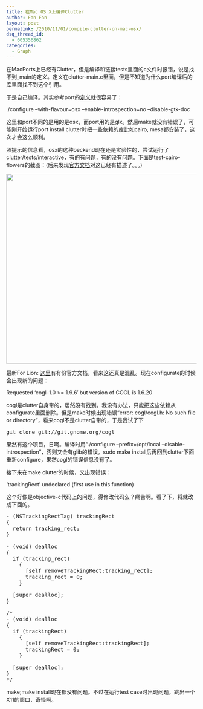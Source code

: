 ```yaml
---
title: 在Mac OS X上编译Clutter
author: Fan Fan
layout: post
permalink: /2010/11/01/compile-clutter-on-mac-osx/
dsq_thread_id:
  - 605356862
categories:
  - Graph
---
```

在MacPorts上已经有Clutter，但是编译和链接tests里面的c文件时报错，说是找不到_main的定义。定义在clutter-main.c里面，但是不知道为什么port编译后的库里面找不到这个引用。

于是自己编译。其实参考port的[定义][1]就很容易了：

./configure &#8211;with-flavour=osx &#8211;enable-introspection=no &#8211;disable-gtk-doc

这里和port不同的是用的是osx，而port用的是glx。然后make就没有错误了，可能刚开始运行port install clutter时把一些依赖的库比如cairo, mesa都安装了，这次才会这么顺利。

照提示的信息看，osx的这种beckend现在还是实验性的，尝试运行了clutter/tests/interactive，有的有问题，有的没有问题。下面是test-cairo-flowers的截图：(后来发现[官方文档][2]对这已经有描述了。。。)

[<img class="alignnone size-full wp-image-842" title="clutter" src="http://fkpwolf.net/WordPress/wp-content/uploads/2010/11/clutter.png" alt="" width="640" height="502" />][3]

最新For Lion: [这里][4]有有份官方文档，看来这还真是混乱。现在configurate的时候会出现新的问题：

Requested &#8216;cogl-1.0 >= 1.9.6&#8242; but version of COGL is 1.6.20

cogl是clutter自身带的，居然没有找到。我没有办法，只能把这些依赖从configurate里面删除。但是make时候出现错误“error: cogl/cogl.h: No such file or directory”，看来cogl不是clutter自带的，于是我试了下

<pre>git clone git://git.gnome.org/cogl</pre>

果然有这个项目，日啊。编译时用“./configure &#8211;prefix=/opt/local &#8211;disable-introspection”，否则又会有glib的错误。sudo make install后再回到clutter下面重新configure，果然cogl的错误信息没有了。

接下来在make clutter的时候，又出现错误：

&#8216;trackingRect&#8217; undeclared (first use in this function)

这个好像是objective-c代码上的问题，得修改代码么？痛苦啊。看了下，将就改成下面的。

<pre class="brush:c">- (NSTrackingRectTag) trackingRect
{
  return tracking_rect;
}

- (void) dealloc
{
  if (tracking_rect)
    {
      [self removeTrackingRect:tracking_rect];
      tracking_rect = 0;
    }

  [super dealloc];
}

/*
- (void) dealloc
{
  if (trackingRect)
    {
      [self removeTrackingRect:trackingRect];
      trackingRect = 0;
    }

  [super dealloc];
}
*/</pre>

make;make install现在都没有问题。不过在运行test case时出现问题，跳出一个X11的窗口，奇怪啊。

 [1]: http://trac.macports.org/browser/trunk/dports/graphics/clutter/Portfile
 [2]: http://docs.clutter-project.org/docs/clutter/1.3/building-clutter.html
 [3]: http://fkpwolf.net/WordPress/wp-content/uploads/2010/11/clutter.png
 [4]: http://wiki.clutter-project.org/wiki/BuildingClutterOnOSX